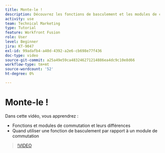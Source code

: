 ```yaml
---
title: Monte-le !
description: Découvrez les fonctions de basculement et les modules de commutation et quand utiliser une fonction de basculement par rapport à un module de commutation dans [!DNL Adobe Workfront Fusion].
activity: use
team: Technical Marketing
type: Tutorial
feature: Workfront Fusion
role: User
level: Beginner
jira: KT-9047
exl-id: 99adafb4-a40d-4392-a2e6-cb698e77f436
doc-type: video
source-git-commit: a25a49e59ca483246271214886ea4dc9c10e8d66
workflow-type: tm+mt
source-wordcount: '52'
ht-degree: 0%

---
```


# Monte-le !

Dans cette vidéo, vous apprendrez :

* Fonctions et modules de commutation et leurs différences
* Quand utiliser une fonction de basculement par rapport à un module de commutation

>[!VIDEO](https://video.tv.adobe.com/v/335288/?quality=12&learn=on)
